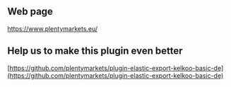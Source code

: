 ## Web page
 
https://www.plentymarkets.eu/

## Help us to make this plugin even better

[https://github.com/plentymarkets/plugin-elastic-export-kelkoo-basic-de](https://github.com/plentymarkets/plugin-elastic-export-kelkoo-basic-de)
